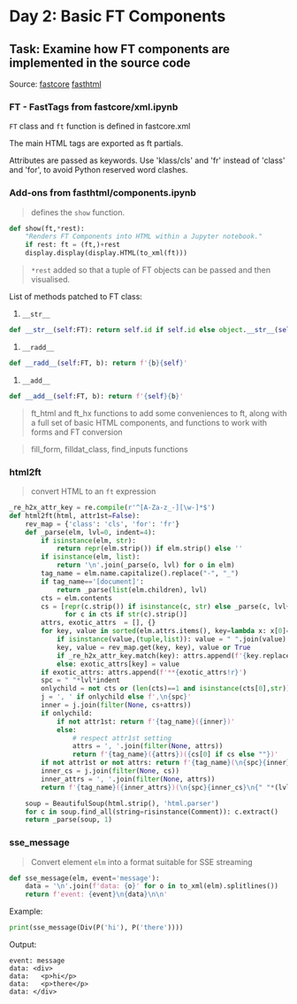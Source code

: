 # Day 2: Basic FT Components

## Task: Examine how FT components are implemented in the source code

Source: 
[fastcore](https://github.com/AnswerDotAI/fastcore/blob/main/nbs/09_xml.ipynb)
[fasthtml](https://github.com/AnswerDotAI/fasthtml/blob/main/nbs/api/01_components.ipynb)


### FT - FastTags from fastcore/xml.ipynb

`FT` class and `ft` function is defined in fastcore.xml

The main HTML tags are exported as ft partials.

Attributes are passed as keywords. Use 'klass/cls' and 'fr' instead of 'class' and 'for', to avoid Python reserved word clashes.

### Add-ons from fasthtml/components.ipynb

> defines the `show` function.

```python
def show(ft,*rest):
    "Renders FT Components into HTML within a Jupyter notebook."
    if rest: ft = (ft,)+rest
    display.display(display.HTML(to_xml(ft)))
```

> `*rest` added so that a tuple of FT objects can be passed and then visualised.

List of methods patched to FT class:
1. `__str__`
```python
def __str__(self:FT): return self.id if self.id else object.__str__(self)
```
1. `__radd__`
```python
def __radd__(self:FT, b): return f'{b}{self}'
```
1. `__add__`
```python
def __add__(self:FT, b): return f'{self}{b}'
```

> ft_html and ft_hx functions to add some conveniences to ft, along with a full set of basic HTML components, and functions to work with forms and FT conversion

> fill_form, filldat_class, find_inputs functions

### html2ft
> convert HTML to an `ft` expression

```python
_re_h2x_attr_key = re.compile(r'^[A-Za-z_-][\w-]*$')
def html2ft(html, attr1st=False):
    rev_map = {'class': 'cls', 'for': 'fr'}
    def _parse(elm, lvl=0, indent=4):
        if isinstance(elm, str): 
            return repr(elm.strip()) if elm.strip() else ''
        if isinstance(elm, list): 
            return '\n'.join(_parse(o, lvl) for o in elm)
        tag_name = elm.name.capitalize().replace("-", "_")
        if tag_name=='[document]': 
            return _parse(list(elm.children), lvl)
        cts = elm.contents
        cs = [repr(c.strip()) if isinstance(c, str) else _parse(c, lvl+1)
              for c in cts if str(c).strip()]
        attrs, exotic_attrs  = [], {}
        for key, value in sorted(elm.attrs.items(), key=lambda x: x[0]=='class'):
            if isinstance(value,(tuple,list)): value = " ".join(value)
            key, value = rev_map.get(key, key), value or True
            if _re_h2x_attr_key.match(key): attrs.append(f'{key.replace("-", "_")}={value!r}')
            else: exotic_attrs[key] = value
        if exotic_attrs: attrs.append(f'**{exotic_attrs!r}')
        spc = " "*lvl*indent
        onlychild = not cts or (len(cts)==1 and isinstance(cts[0],str))
        j = ', ' if onlychild else f',\n{spc}'
        inner = j.join(filter(None, cs+attrs))
        if onlychild:
            if not attr1st: return f'{tag_name}({inner})'
            else:
                # respect attr1st setting
                attrs = ', '.join(filter(None, attrs))
                return f'{tag_name}({attrs})({cs[0] if cs else ""})'
        if not attr1st or not attrs: return f'{tag_name}(\n{spc}{inner}\n{" "*(lvl-1)*indent})' 
        inner_cs = j.join(filter(None, cs))
        inner_attrs = ', '.join(filter(None, attrs))
        return f'{tag_name}({inner_attrs})(\n{spc}{inner_cs}\n{" "*(lvl-1)*indent})'

    soup = BeautifulSoup(html.strip(), 'html.parser')
    for c in soup.find_all(string=risinstance(Comment)): c.extract()
    return _parse(soup, 1)
```

### sse_message
>    Convert element `elm` into a format suitable for SSE streaming
```python
def sse_message(elm, event='message'):
    data = '\n'.join(f'data: {o}' for o in to_xml(elm).splitlines())
    return f'event: {event}\n{data}\n\n'
```

Example:
```python
print(sse_message(Div(P('hi'), P('there'))))
```

Output:
```
event: message
data: <div>
data:   <p>hi</p>
data:   <p>there</p>
data: </div>
```
